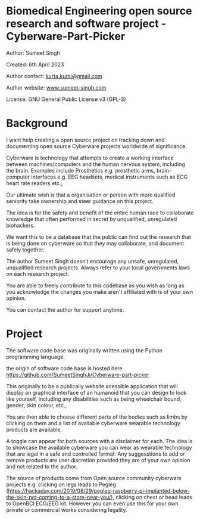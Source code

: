 # Biomedical Engineering open source research and software project - Cyberware-Part-Picker


Author: Sumeet Singh

Created: 6th April 2023

Author contact: kurta.kursi@gmail.com

Author website: www.sumeet-singh.com

License: GNU General Public License v3 (GPL-3)


# Background

I want help creating a open source project on tracking down and documenting open source Cyberware projects worldwide of significance.

Cyberware is technology that attempts to create a working interface between machines/computers and the human nervous system, including the brain. Examples include Prosthetics e.g. prosthetic arms, brain-computer interfaces e.g. EEG headsets, medical instruments such as ECG heart rate readers etc.,

Our ultimate wish is that a organisation or person with more qualified seniority take ownership and steer guidance on this project.

The idea is for the safety and benefit of the entire human race to collaborate knowledge that often  performed in secret by unqualified, unregulated biohackers.

We want this to be a database that the public can find out the research that is being done on cyberware so that they may collaborate, and document safely together.

The author Sumeet Singh doesn’t encourage any unsafe, unregulated, unqualified research projects. Always refer to your local governments laws on each research project.

You are able to freely contribute to this codebase as you wish as long as you acknowledge the changes you make aren't affiliated with is of your own opinion.

You can contact the author for support anytime.




# Project

The software code base was originally written using the Python programming language.

the origin of software code base is hosted here https://github.com/SumeetSinghJi/Cyberware-part-picker

This originally to be a publically website acessible application that will display an graphical interface of an humanoid that you can design to look like yourself, including any disabilities such as being wheelchair bound, gender, skin colour, etc., 

You are then able to choose different parts of the bodies such as limbs by clicking on them and a list of available cyberware wearable technology products are available.

A toggle can appear for both sources with a disclaimer for each. The idea is to showcase the available cyberware you can wear as wearable technology that are legal in a safe and controlled format. Any suggesstions to add or remove products are user discretion provided they are of your own opinion and not related to the author.

The source of products come from Open source community cyberware projects e.g. clicking on legs leads to Pegleg (https://hackaday.com/2019/08/29/pegleg-raspberry-pi-implanted-below-the-skin-not-coming-to-a-store-near-you/), clicking on chest or head leads to OpenBCI ECG/EEG kit. However you can even use this for your own private or commercial works considering legality.



